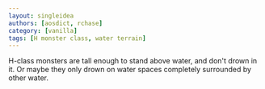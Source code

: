 ```yaml
---
layout: singleidea
authors: [aosdict, rchase]
category: [vanilla]
tags: [H monster class, water terrain]
---
```

H-class monsters are tall enough to stand above water, and don't drown in it. Or maybe they only drown on water spaces completely surrounded by other water.
